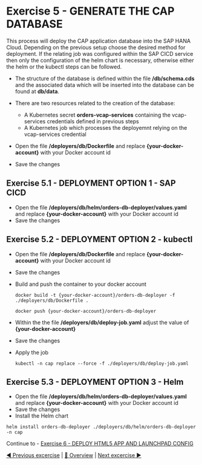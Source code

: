 # Exercise 5 - GENERATE THE CAP DATABASE

This process will deploy the CAP application database into the SAP HANA Cloud. Depending on the previous setup choose the desired method for deployment. If the relating job was configured within the SAP CICD service then only the configuration of the helm chart is necessary, otherwise either the helm or the kubectl steps can be followed.

- The structure of the database is defined within the file **/db/schema.cds** and the associated data which will be inserted into the database can be found at **db/data**.
- There are two resources related to the creation of the database:

  - A Kubernetes secret **orders-vcap-services** containing the vcap-services credentials defined in previous steps
  - A Kubernetes job which processes the deployemnt relying on the vcap-services credential

- Open the file **/deployers/db/Dockerfile** and replace **{your-docker-account}** with your Docker account id
- Save the changes

## Exercise 5.1 - DEPLOYMENT OPTION 1 - SAP CICD

- Open the file **/deployers/db/helm/orders-db-deployer/values.yaml** and replace **{your-docker-account}** with your Docker account id
- Save the changes

## Exercise 5.2 - DEPLOYMENT OPTION 2 - kubectl

- Open the file **/deployers/db/Dockerfile** and replace **{your-docker-account}** with your Docker account id
- Save the changes

- Build and push the container to your docker account

  ```shell
  docker build -t {your-docker-account}/orders-db-deployer -f ./deployers/db/Dockerfile .

  docker push {your-docker-account}/orders-db-deployer
  ```

- Within the the file **/deployers/db/deploy-job.yaml** adjust the value of **{your-docker-account}**
- Save the changes
- Apply the job

  ```shell
  kubectl -n cap replace --force -f ./deployers/db/deploy-job.yaml
  ```

## Exercise 5.3 - DEPLOYMENT OPTION 3 - Helm

- Open the file **/deployers/db/helm/orders-db-deployer/values.yaml** and replace **{your-docker-account}** with your Docker account id
- Save the changes
- Install the Helm chart

```shell
helm install orders-db-deployer ./deployers/db/helm/orders-db-deployer -n cap
```

Continue to - [Exercise 6 - DEPLOY HTML5 APP AND LAUNCHPAD CONFIG](../ex6/README.md)

[◀ Previous excercise](../ex4/README.md) | [🔼 Overview](../README.md) | [Next excercise ▶](../ex6/README.md)

